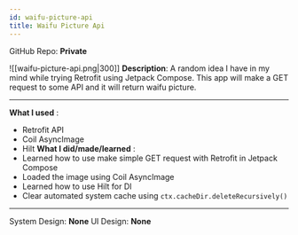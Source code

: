 ```yaml
---
id: waifu-picture-api
title: Waifu Picture Api
---
```

GitHub Repo: **Private**

![[waifu-picture-api.png|300]]
**Description**: A random idea I have in my mind while trying Retrofit using Jetpack Compose. This app will make a GET request to some API and it will return waifu picture.

---
**What I used** :
- Retrofit API
- Coil AsyncImage
- Hilt
**What I did/made/learned** :
- Learned how to use make simple GET request with Retrofit in Jetpack Compose
- Loaded the image using Coil AsyncImage
- Learned how to use Hilt for DI
- Clear automated system cache using `ctx.cacheDir.deleteRecursively()`
---
System Design: **None**
UI Design: **None**